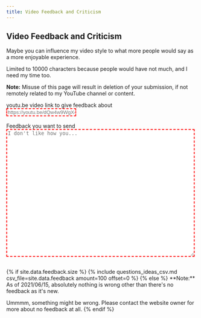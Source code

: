 ```yaml
---
title: Video Feedback and Criticism
---
```

## Video Feedback and Criticism
Maybe you can influence my video style to what more people would say as a more enjoyable experience.

Limited to 10000 characters because people would have not much, and I need my time too.

**Note:** Misuse of this page will result in deletion of your submission, if not remotely related to my YouTube channel or content.
<style>
    #video {
        resize: none;
    }
    input[type=url]:invalid, textarea:invalid {
        border: 2px dashed red;
    }
    input[type=url]:valid, textarea:valid {
        border: 2px solid lime;
    }
    form textarea {
        width: min(99%, 705px);
    }
</style>
<form action="https://JacksonChen666.000webhostapp.com/Submit.php" method="post">
    <label>youtu.be video link to give feedback about</label><br>
    <input type="url" name="feedback_video" minlength="28" maxlength="28" pattern="^https:\/\/youtu\.be\/[a-zA-Z0-9_\-]{11}$" placeholder="https://youtu.be/dQw4w9WgXcQ" required id="video"><br><br>
    <label>Feedback you want to send</label><br>
    <textarea name="user_feedback" minlength="50" maxlength="10000" placeholder="I don't like how you..." rows="22" cols="90" required id="feedback"></textarea><br>
    <!-- <input type="submit" value="Feedback" name="formSubmit"> -->
</form>
<script>
    document.getElementById("video").value = new URLSearchParams(window.location.search).get("video");
    document.getElementById("feedback").value = "";
</script>
<br>
{% if site.data.feedback.size %}
{% include questions_ideas_csv.md csv_file=site.data.feedback amount=100 offset=0 %}
{% else %}
**Note:** As of 2021/06/15, absolutely nothing is wrong other than there's no feedback as it's new.

Ummmm, something might be wrong. Please contact the website owner for more about no feedback at all.
{% endif %}